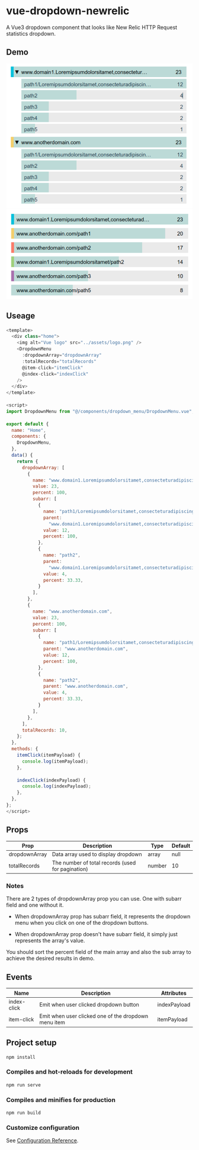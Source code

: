 # vue-dropdown-newrelic

A Vue3 dropdown component that looks like New Relic HTTP Request statistics dropdown.

## Demo

![demo1](src/assets/demo1.png)
![demo2](src/assets/demo2.png)

## Useage
```javascript
<template>
  <div class="home">
    <img alt="Vue logo" src="../assets/logo.png" />
    <DropdownMenu
      :dropdownArray="dropdownArray"
      :totalRecords="totalRecords"
      @item-click="itemClick"
      @index-click="indexClick"
    />
  </div>
</template>

<script>
import DropdownMenu from "@/components/dropdown_menu/DropdownMenu.vue";

export default {
  name: "Home",
  components: {
    DropdownMenu,
  },
  data() {
    return {
      dropdownArray: [
        {
          name: "www.domain1.Loremipsumdolorsitamet,consecteturadipiscingelit.",
          value: 23,
          percent: 100,
          subarr: [
            {
              name: "path1/Loremipsumdolorsitamet,consecteturadipiscingelit.",
              parent:
                "www.domain1.Loremipsumdolorsitamet,consecteturadipiscingelit.",
              value: 12,
              percent: 100,
            },
            {
              name: "path2",
              parent:
                "www.domain1.Loremipsumdolorsitamet,consecteturadipiscingelit.",
              value: 4,
              percent: 33.33,
            }
          ],
        },
        {
          name: "www.anotherdomain.com",
          value: 23,
          percent: 100,
          subarr: [
            {
              name: "path1/Loremipsumdolorsitamet,consecteturadipiscingelit.",
              parent: "www.anotherdomain.com",
              value: 12,
              percent: 100,
            },
            {
              name: "path2",
              parent: "www.anotherdomain.com",
              value: 4,
              percent: 33.33,
            }
          ],
        },
      ],
      totalRecords: 10,
    };
  },
  methods: {
    itemClick(itemPayload) {
      console.log(itemPayload);
    },

    indexClick(indexPayload) {
      console.log(indexPayload);
    },
  },
};
</script>
```

## Props

|     Prop      	|                    Description                    	| Type   	| Default 	|
|---------------	|---------------------------------------------------	|--------	|---------	|
| dropdownArray 	| Data array used to display dropdown               	| array  	| null    	|
| totalRecords  	| The number of total records (used for pagination) 	| number 	| 10      	|

### Notes

There are 2 types of dropdownArray prop you can use. One with subarr field and one without it.

* When dropdownArray prop has subarr field, it represents the dropdown menu when you click on one of the dropdown buttons.

* When dropdownArray prop doesn't have subarr field, it simply just represents the array's value.

You should sort the percent field of the main array and also the sub array to achieve the desired results in demo.

## Events

| Name        	|                    Description                  	| Attributes              	|
|-------------	|-------------------------------------------------	|---------------------------------	|
| index-click 	| Emit when user clicked dropdown button               	| indexPayload                 	|
| item-click  	| Emit when user clicked one of the dropdown menu item 	| itemPayload 	|

## Project setup
```
npm install
```

### Compiles and hot-reloads for development
```
npm run serve
```

### Compiles and minifies for production
```
npm run build
```

### Customize configuration
See [Configuration Reference](https://cli.vuejs.org/config/).
